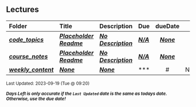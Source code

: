 ## Lectures

| Folder | Title | Description | Due | dueDate |  |
|:------|:------|:------|:------|:-----:|-----|
| ***<a href="https://github.com/rugbyprof/4143-PLC/tree/master/Lectures/code_topics">code_topics</a>*** | ***<a href="https://github.com/rugbyprof/4143-PLC/tree/master/Lectures/code_topics"> Placeholder Readme </a>*** | ***<a href="https://github.com/rugbyprof/4143-PLC/tree/master/Lectures/code_topics"> No Description</a>*** | ***<a href="https://github.com/rugbyprof/4143-PLC/tree/master/Lectures/code_topics">N/A</a>*** | ***<a href="https://github.com/rugbyprof/4143-PLC/tree/master/Lectures/code_topics">None</a>*** |  |
| ***<a href="https://github.com/rugbyprof/4143-PLC/tree/master/Lectures/course_notes">course_notes</a>*** | ***<a href="https://github.com/rugbyprof/4143-PLC/tree/master/Lectures/course_notes"> Placeholder Readme </a>*** | ***<a href="https://github.com/rugbyprof/4143-PLC/tree/master/Lectures/course_notes"> No Description</a>*** | ***<a href="https://github.com/rugbyprof/4143-PLC/tree/master/Lectures/course_notes">N/A</a>*** | ***<a href="https://github.com/rugbyprof/4143-PLC/tree/master/Lectures/course_notes">None</a>*** |  |
| ***<a href="https://github.com/rugbyprof/4143-PLC/tree/master/Lectures/weekly_content">weekly_content</a>*** | ***<a href="https://github.com/rugbyprof/4143-PLC/tree/master/Lectures/weekly_content">None</a>*** | ***<a href="https://github.com/rugbyprof/4143-PLC/tree/master/Lectures/weekly_content">None</a>*** | ***<a href="https://github.com/rugbyprof/4143-PLC/tree/master/Lectures/weekly_content">|  #  |Name                                                           |Description                                                  |</a>*** | ***<a href="https://github.com/rugbyprof/4143-PLC/tree/master/Lectures/weekly_content">None</a>*** |  |

<sup>Last Updated: 2023-09-19 (Tue @ 09:20)</sup> 

<sup>***Days Left is only accurate if the `Last Updated` date is the same as todays date. Otherwise, use the due date!***</sup> 